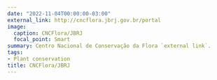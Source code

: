 ```yaml
---
date: "2022-11-04T00:00:00-03:00"
external_link: http://cncflora.jbrj.gov.br/portal
image:
  caption: CNCFlora/JBRJ
  focal_point: Smart
summary: Centro Nacional de Conservação da Flora `external link`.
tags:
- Plant conservation
title: CNCFlora/JBRJ
---
```


